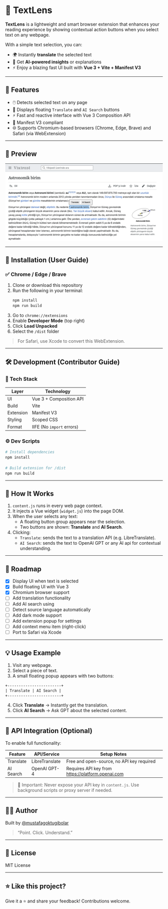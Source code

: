 # 📘 TextLens

**TextLens** is a lightweight and smart browser extension that enhances your reading experience by showing contextual action buttons when you select text on any webpage.

With a simple text selection, you can:
- 🌍 Instantly **translate** the selected text
- 🤖 Get **AI-powered insights** or explanations
- ⚡ Enjoy a blazing fast UI built with **Vue 3 + Vite + Manifest V3**

---

## 🚀 Features

- 🖱️ Detects selected text on any page
- 💬 Displays floating `Translate` and `AI Search` buttons
- ⚡ Fast and reactive interface with Vue 3 Composition API
- 🧩 Manifest V3 compliant
- 🌐 Supports Chromium-based browsers (Chrome, Edge, Brave) and Safari (via WebExtension)

---

## 📸 Preview


![img.png](src/images/img.png)

---

## 🧩 Installation (User Guide)

### ✅ Chrome / Edge / Brave

1. Clone or download this repository
2. Run the following in your terminal:
   ```bash
   npm install
   npm run build
   ```
3. Go to `chrome://extensions`
4. Enable **Developer Mode** (top right)
5. Click **Load Unpacked**
6. Select the `/dist` folder

> For Safari, use Xcode to convert this WebExtension.

---

## 🛠️ Development (Contributor Guide)

### 🔧 Tech Stack

| Layer     | Technology     |
|-----------|----------------|
| UI        | Vue 3 + Composition API |
| Build     | Vite           |
| Extension | Manifest V3    |
| Styling   | Scoped CSS     |
| Format    | IIFE (No `import` errors) |

### ⚙️ Dev Scripts

```bash
# Install dependencies
npm install

# Build extension for /dist
npm run build
```

---

## 🧠 How It Works

1. `content.js` runs in every web page context.
2. It injects a Vue widget (`widget.js`) into the page DOM.
3. When the user selects any text:
    - A floating button group appears near the selection.
    - Two buttons are shown: **Translate** and **AI Search**.
4. Clicking:
    - `Translate`: sends the text to a translation API (e.g. LibreTranslate).
    - `AI Search`: sends the text to OpenAI GPT or any AI api for contextual understanding.

---

## 📅 Roadmap

- [x] Display UI when text is selected
- [x] Build floating UI with Vue 3
- [x] Chromium browser support
- [ ] Add translation functionality
- [ ] Add AI search using
- [ ] Detect source language automatically
- [ ] Add dark mode support
- [ ] Add extension popup for settings
- [ ] Add context menu item (right-click)
- [ ] Port to Safari via Xcode

---

## 💡 Usage Example

1. Visit any webpage.
2. Select a piece of text.
3. A small floating popup appears with two buttons:

```
+------------------------+
| Translate | AI Search |
+------------------------+
```

4. Click **Translate** → Instantly get the translation.
5. Click **AI Search** → Ask GPT about the selected content.

---

## 🔐 API Integration (Optional)

To enable full functionality:

| Feature     | API/Service       | Setup Notes                         |
|-------------|-------------------|--------------------------------------|
| Translate   | LibreTranslate    | Free and open-source, no API key required |
| AI Search   | OpenAI GPT-4      | Requires API key from https://platform.openai.com |

> 🚨 Important: Never expose your API key in `content.js`. Use background scripts or proxy server if needed.

---

## 🙋‍♂️ Author

Built by [@mustafagoktugibolar](https://github.com/mustafagoktugibolar)

> “Point. Click. Understand.”

---

## 📄 License

MIT License

---

## ⭐️ Like this project?

Give it a ⭐️ and share your feedback! Contributions welcome.